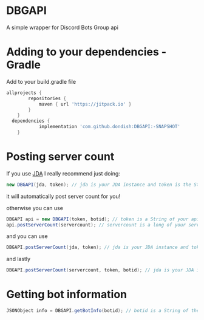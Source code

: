 # DBGAPI
A simple wrapper for Discord Bots Group api

# Adding to your dependencies - Gradle
Add to your build.gradle file
```Groovy
allprojects {
		repositories {
			maven { url 'https://jitpack.io' }
		}
	}
  dependencies {
	        implementation 'com.github.dondish:DBGAPI:-SNAPSHOT'
	}
```

# Posting server count
If you use [JDA](https://github.com/DV8FromTheWorld/JDA) I really recommend just doing:
```Java
new DBGAPI(jda, token); // jda is your JDA instance and token is the String of your api token
```
it will automatically post server count for you!

otherwise you can use
```Java
DBGAPI api = new DBGAPI(token, botid); // token is a String of your api token, botid is a String of your bot's id
api.postServerCount(servercount); // servercount is a long of your server count
```
and you can use
```Java
DBGAPI.postServerCount(jda, token); // jda is your JDA instance and token is the String of your api token
```
and lastly 
```Java
DBGAPI.postServerCount(servercount, token, botid); // jda is your JDA instance and token is the String of your api token, botid is a String of your bot's id
```

# Getting bot information
```Java
JSONObject info = DBGAPI.getBotInfo(botid); // botid is a String of the bot's id
```
